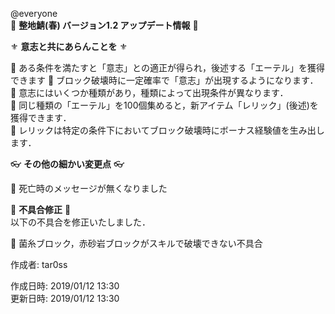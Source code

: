 @everyone   
:cherry_blossom:  **__整地鯖(春) バージョン1.2 アップデート情報__** :cherry_blossom:  


:fleur_de_lis: **__意志と共にあらんことを__** :fleur_de_lis:   

:diamond_shape_with_a_dot_inside: ある条件を満たすと「意志」との適正が得られ，後述する「エーテル」を獲得できます
:diamond_shape_with_a_dot_inside: ブロック破壊時に一定確率で「意志」が出現するようになります．
:diamond_shape_with_a_dot_inside: 意志にはいくつか種類があり，種類によって出現条件が異なります．  
:diamond_shape_with_a_dot_inside: 同じ種類の「エーテル」を100個集めると，新アイテム「レリック」(後述)を獲得できます．  
:diamond_shape_with_a_dot_inside: レリックは特定の条件下においてブロック破壊時にボーナス経験値を生み出します．  


:eyeglasses: **__その他の細かい変更点__** :eyeglasses:    

:diamond_shape_with_a_dot_inside: 死亡時のメッセージが無くなりました    


:bow: **__不具合修正__** :bow:   
以下の不具合を修正いたしました．  

:diamond_shape_with_a_dot_inside: 菌糸ブロック，赤砂岩ブロックがスキルで破壊できない不具合  



作成者: tar0ss  

作成日時: 2019/01/12 13:30  
更新日時: 2019/01/12 13:30  